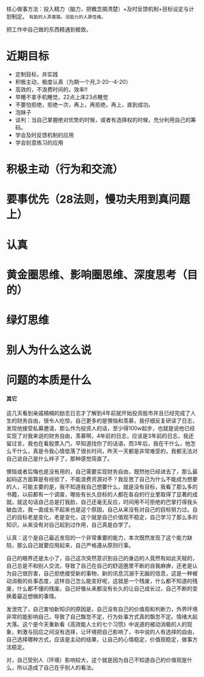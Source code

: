 核心做事方法：投入精力（脑力，把概念搞清楚）+及时反馈机制+目标设定与计划制定。
`有能的人弄套路，没能力的人靠性格。`

把工作中自己做的东西精通到极致。

# 近期目标
- 定制目标，并实践
- 积极主动，极度认真（为期一个月,3-20--4-20）
- 高效的，不浪费时间的，效率!!
- 早睡不拿手机睡觉，22点上床23点睡觉
- 不要怕拒绝，拒绝一次，再上，再拒绝，再上，直到成功。
- 泡妹子
- 谈判：当自己掌握绝对优势的时候，或者有选择权的时候，充分利用自己的筹码。
- 学会及时反馈机制的应用
- 学会刻意练习的应用

# 积极主动（行为和交流）
# 要事优先（28法则，慢功夫用到真问题上）
# 认真
# 黄金圈思维、影响圈思维、深度思考（目的）
# 绿灯思维
# 别人为什么这么说
# 问题的本质是什么

#### 其它
这几天看到亲戚楠楠的励志日志才了解到4年前就开始投资股市并且已经完成了人生的财务自由，很令人吃惊，自己更多的是懊恼和羡慕，我仔细反复研读了日志，发现他接受私募邀请，那么作为投资人的话，至少得100w起步，也就是说他已经实现了对我来说的财务自由，羡慕啊，4年前的日志，应该是3年前的日志，我还留过言，我也在看股票入门，早知道找你了的话语，而3年后，我在干什么，他怎么干什么，真是令我心情低落了很长时间，昨天一天都是非常难受的，我都无法对自己说自己是什么样子了，那种感觉简直了。

懊恼或者后悔也是没有用的，自己需要实现财务自由，既然他已经进去了，那么最起码这方面算是有经验了，不能浪费资源对不？我反思了自己为什么不能成为想要的人，可能主要的是，我不知道我自己想要什么，就是没有目标，我看了那么多的书籍，以前都有一个调查，哪些有长久目标的人都在各自的行业里取得了显著的成就。就这句话自己总是打我脸，自己还毫无反应，时间用不可拒绝的巴掌打得我头破血流，我一直成长不起来也是这个原因，自己从来没有对自己的目标努力过。自己的目标老是变化，老是变化，这个就是自己价值观不稳定，自己学习了那么多的知识，从来没有对自己起到过作用，自己真是白学了。

认真：这个是自己最近发现的一个非常重要的能力，本次既然发现了这个能力缺陷，那么自己就要应用起来，自己严格遵从原则行事。

自己的眼界还是太小了，自己这次突然意识到自己的身边的人竟然有如此天赋的，自己总是不和别人交流，导致了自己在自己的舒适圈里不断的自我麻痹，还老是认为自己很厉害，自己拒绝接受新的事物，新的讯息沉溺于无脑的信息，这是一种被动消极的处事态度，这样自己怎么能变好呢，这就是一个残废，什么都不知道的残废，什么都不懂的残废。自己好像从来都没有长久的让自己成长过，自己不断的变换着最近想做的事情。

发泄完了，自己害怕新知识的原因是，自己没有自己的价值观和判断力，外界环境非常的能影响自己，导致了自己飘忽不定，行为处事方式真的飘忽不定。情绪大起大落。这个是今天重新看《高效能人士的七个习惯》中说道的被动消极的人的现象，刺激与回应之间没有选择，让环境把自己影响了，书中说的人有选择的自由，自己选择哪种方式，应该是主动的结果，让自己的心情稳定，价值观稳定，做事方法稳定。


对，自己受别人（环境）影响较大，这个就是因为自己不知道自己的价值观是什么，所以造成了自己在乎别人的看法。

